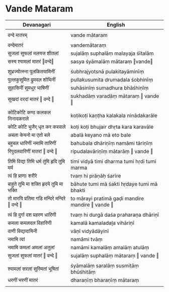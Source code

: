 # Vande Mataram

| Devanagari | English |
| ------ | ------ |
|  |  |
| वन्दे मातरम्   | vande mātaram   |
|  |  |
| वन्देमातरं   | vandemātaraṃ   |
| सुजलां सुफलां मलयज शीतलां   | sujalāṃ suphalāṃ malayaja śītalāṃ   |
| सस्य श्यामलां मातरं ‖वन्दे‖   | sasya śyāmalāṃ mātaraṃ ‖vande‖   |
|  |  |
| शुभ्रज्योत्स्ना पुलकितयामिनीं   | śubhrajyotsnā pulakitayāminīṃ   |
| पुल्लकुसुमित द्रुमदल शोभिनीं   | pullakusumita drumadala śobhinīṃ   |
| सुहासिनीं सुमधुर भाषिणीं   | suhāsinīṃ sumadhura bhāśhiṇīṃ   |
| सुखदां वरदां मातरं ‖ वन्दे ‖   | sukhadāṃ varadāṃ mātaraṃ ‖ vande ‖   |
|  |  |
| कोटिकोटि कण्ठ कलकल निनादकराले   | koṭikoṭi kaṇṭha kalakala ninādakarāle   |
| कोटि कोटि भुजैर् धृत कर करवाले   | koṭi koṭi bhujair dhṛta kara karavāle   |
| अबला केयनो मा एतो बले   | abalā keyano mā eto bale   |
| बहुबल धारिणीं नमामि तारिणीं   | bahubala dhāriṇīṃ namāmi tāriṇīṃ   |
| रिपुदलवारिणीं मातरां ‖ वन्दे ‖   | ripudalavāriṇīṃ mātarāṃ ‖ vande ‖   |
|  |  |
| तिमि विद्या तिमि धर्म तुमि हृदि तुमि मर्म   | timi vidyā timi dharma tumi hṛdi tumi marma   |
| त्वं हि प्राणाः शरीरे   | tvaṃ hi prāṇāḥ śarīre   |
| बाहुते तुमि मा शक्ति हृदये तुमि मा भक्ति   | bāhute tumi mā śakti hṛdaye tumi mā bhakti   |
| तो मारयि प्रतिमा गडि मन्दिरे मन्दिरे ‖ वन्दे ‖   | to mārayi pratimā gaḍi mandire mandire ‖ vande ‖   |
|  |  |
| त्वं हि दुर्गा दश प्रहरण धारिणी   | tvaṃ hi durgā daśa praharaṇa dhāriṇī   |
| कमला कमलदल विहारिणी   | kamalā kamaladaḻa vihāriṇī   |
| वाणी विद्यादायिनी   | vāṇī vidyādāyinī   |
| नमामि त्वां   | namāmi tvāṃ   |
| नमामि कमलां अमलां अतुलां   | namāmi kamalāṃ amalāṃ atulāṃ   |
| सुजलां सुफलां मातरं ‖ वन्दे ‖   | sujalāṃ suphalāṃ mātaraṃ ‖ vande ‖   |
|  |  |
| श्यामलां सरलां सुस्मितां भूषितां   | śyāmalāṃ saralāṃ susmitāṃ bhūśhitāṃ   |
| धरणीं भरणीं मातरं   | dharaṇīṃ bharaṇīṃ mātaraṃ   |
|  |  |
